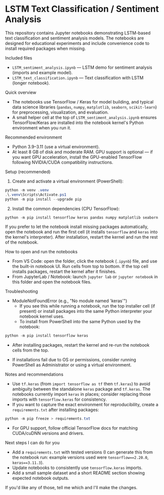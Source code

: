 # LSTM Text Classification / Sentiment Analysis

This repository contains Jupyter notebooks demonstrating LSTM-based text classification and sentiment analysis models. The notebooks are designed for educational experiments and include convenience code to install required packages when missing.

Included files
- `LSTM_sentiment_analysis.ipynb` — LSTM demo for sentiment analysis (imports and example model).
- `LSTM_text_classification.ipynb` — Text classification with LSTM (longer notebook).

Quick overview
- The notebooks use TensorFlow / Keras for model building, and typical data science libraries (`pandas`, `numpy`, `matplotlib`, `seaborn`, `scikit-learn`) for preprocessing, visualization, and evaluation.
- A small helper cell at the top of `LSTM_sentiment_analysis.ipynb` ensures TensorFlow/Keras are installed into the notebook kernel's Python environment when you run it.

Recommended environment
- Python 3.9–3.11 (use a virtual environment).
- At least 8 GB of disk and moderate RAM. GPU support is optional — if you want GPU acceleration, install the GPU-enabled TensorFlow following NVIDIA/CUDA compatibility instructions.

Setup (recommended)
1. Create and activate a virtual environment (PowerShell):

```powershell
python -m venv .venv
.\.venv\Scripts\Activate.ps1
python -m pip install --upgrade pip
```

2. Install the common dependencies (CPU TensorFlow):

```powershell
python -m pip install tensorflow keras pandas numpy matplotlib seaborn scikit-learn jupyterlab
```

If you prefer to let the notebook install missing packages automatically, open the notebook and run the first cell (it installs `tensorflow` and `keras` into the kernel's interpreter). After installation, restart the kernel and run the rest of the notebook.

How to open and run the notebooks
- From VS Code: open the folder, click the notebook (`.ipynb`) file, and use the built-in notebook UI. Run cells from top to bottom. If the top cell installs packages, restart the kernel after it finishes.
- From JupyterLab / Notebook: launch `jupyter lab` or `jupyter notebook` in this folder and open the notebook files.

Troubleshooting
- ModuleNotFoundError (e.g., "No module named 'keras'")
  - If you see this while running a notebook, run the top installer cell (if present) or install packages into the same Python interpreter your notebook kernel uses.
  - To install from PowerShell into the same Python used by the notebook:

```powershell
python -m pip install tensorflow keras
```

  - After installing packages, restart the kernel and re-run the notebook cells from the top.

- If installations fail due to OS or permissions, consider running PowerShell as Administrator or using a virtual environment.

Notes and recommendations
- Use `tf.keras` (from `import tensorflow as tf` then `tf.keras`) to avoid ambiguity between the standalone `keras` package and `tf.keras`. The notebooks currently import `keras` in places; consider replacing those imports with `tensorflow.keras` for consistency.
- If you want to capture the exact environment for reproducibility, create a `requirements.txt` after installing packages:

```powershell
python -m pip freeze > requirements.txt
```

- For GPU support, follow official TensorFlow docs for matching CUDA/cuDNN versions and drivers.

Next steps I can do for you
- Add a `requirements.txt` with tested versions (I can generate this from the notebook run: example versions used were `tensorflow==2.20.0`, `keras==3.11.3`).
- Update notebooks to consistently use `tensorflow.keras` imports.
- Add a small sample dataset and a short README section showing expected notebook outputs.

If you'd like any of those, tell me which and I'll make the changes.